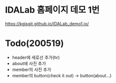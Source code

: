 # IDALab 홈페이지 데모 1번
 https://kgjsgit.github.io/IDALab_demo1.io/


# Todo(200519)
- header에 세로선 추가(hr)
- about에 사진 추가
- member의 사진 추가
- member의 button(check it out) -> button(about...)
